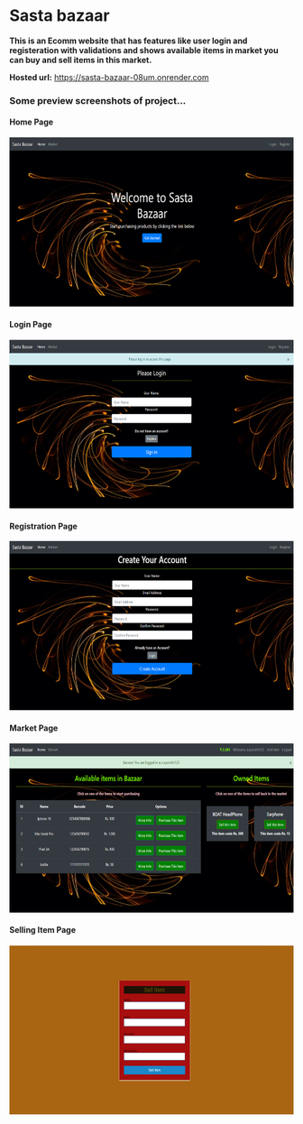 # Sasta bazaar

<strong>This is an Ecomm website that has features like user login and registeration with validations and shows available items in market you can buy and sell items in this market.</strong>

<strong>Hosted url:</strong> https://sasta-bazaar-08um.onrender.com

### Some preview screenshots of project...

<h4>Home Page</h4>
<img src="Screenshot (165).png" width=600px height=300px>

<h4>Login Page</h4>
<img src="Screenshot (166).png" width=600px height=300px>

<h4>Registration Page</h4>
<img src="Screenshot (167).png" width=600px height=300px>

<h4>Market Page</h4>
<img src="Screenshot (168).png" width=600px height=300px>

<h4>Selling Item Page</h4>
<img src="Screenshot (2331).png" width=600px height=300px>
